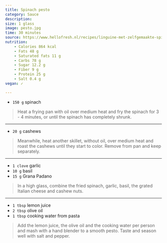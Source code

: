 ```yaml
---
title: Spinach pesto
category: Sauce
description:
size: 1 glass
image: pesto.jpg
time: 30 minutes
source: https://www.hellofresh.nl/recipes/linguine-met-zelfgemaakte-spinaziepesto-5e0206f014ead61489462fb3
nutrition:
	- Calories 864 kcal
	- Fats 48 g
	- Saturated fats 11 g
	- Carbs 78 g
	- Sugar 12.2 g
	- Fiber 9 g
	- Protein 25 g
	- Salt 0.4 g
vegan: ✓

---
```

* `150 g` spinach

> Heat a frying pan with oil over medium heat and fry the spinach for 3 - 4 minutes, or until the spinach has completely shrunk.

---

* `20 g` cashews

> Meanwhile, heat another skillet, without oil, over medium heat and roast the cashews until they start to color. Remove from pan and keep separately.

---

* `1 clove` garlic
* `10 g` basil
* `15 g` Grana Padano

> In a high glass, combine the fried spinach, garlic, basil, the grated Italian cheese and cashew nuts.

---

* `1 tbsp` lemon juice
* `2 tbsp` olive oil
* `1 tbsp` cooking water from pasta

> Add the lemon juice, the olive oil and the cooking water per person and mash with a hand blender to a smooth pesto. Taste and season well with salt and pepper.
